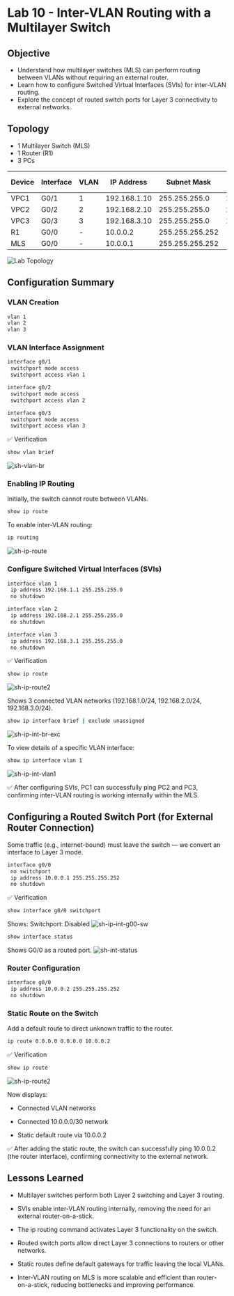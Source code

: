 # Lab 10 - Inter-VLAN Routing with a Multilayer Switch

## Objective

- Understand how multilayer switches (MLS) can perform routing between VLANs without requiring an external router.  
- Learn how to configure Switched Virtual Interfaces (SVIs) for inter-VLAN routing.  
- Explore the concept of routed switch ports for Layer 3 connectivity to external networks.  

## Topology

- 1 Multilayer Switch (MLS)  
- 1 Router (R1)  
- 3 PCs  

| Device | Interface | VLAN | IP Address     | Subnet Mask   | Default Gateway |
|---------|-----------|------|----------------|---------------|-----------------|
| VPC1    | G0/1      | 1    | 192.168.1.10   | 255.255.255.0 | 192.168.1.1     |
| VPC2    | G0/2      | 2    | 192.168.2.10   | 255.255.255.0 | 192.168.2.1     |
| VPC3    | G0/3      | 3    | 192.168.3.10   | 255.255.255.0 | 192.168.3.1     |
| R1      | G0/0      | -    | 10.0.0.2       | 255.255.255.252 | -             |
| MLS     | G0/0      | -    | 10.0.0.1       | 255.255.255.252 | -             |

![Lab Topology](diagram.png)

## Configuration Summary

### VLAN Creation

```bash
vlan 1
vlan 2
vlan 3
```

### VLAN Interface Assignment
```bash 
interface g0/1
 switchport mode access
 switchport access vlan 1

interface g0/2
 switchport mode access
 switchport access vlan 2

interface g0/3
 switchport mode access
 switchport access vlan 3
```

✅ Verification
```bash
show vlan brief
```
![sh-vlan-br](captures/sh-vlan-br.png)

### Enabling IP Routing
Initially, the switch cannot route between VLANs.

```bash
show ip route
```

To enable inter-VLAN routing:

```bash
ip routing
```

![sh-ip-route](captures/sh-ip-route.png)


### Configure Switched Virtual Interfaces (SVIs)
```bash
interface vlan 1
 ip address 192.168.1.1 255.255.255.0
 no shutdown

interface vlan 2
 ip address 192.168.2.1 255.255.255.0
 no shutdown

interface vlan 3
 ip address 192.168.3.1 255.255.255.0
 no shutdown
```

✅ Verification

```bash
show ip route
```
![sh-ip-route2](captures/sh-ip-route2.png)

Shows 3 connected VLAN networks (192.168.1.0/24, 192.168.2.0/24, 192.168.3.0/24).

```bash
show ip interface brief | exclude unassigned
```
![sh-ip-int-br-exc](captures/sh-ip-int-br-exc.png)

To view details of a specific VLAN interface:
```bash
show ip interface vlan 1
```
![sh-ip-int-vlan1](captures/sh-ip-int-vlan1.png)

✅ After configuring SVIs, PC1 can successfully ping PC2 and PC3, confirming inter-VLAN routing is working internally within the MLS.

## Configuring a Routed Switch Port (for External Router Connection)
Some traffic (e.g., internet-bound) must leave the switch — we convert an interface to Layer 3 mode.

```bash
interface g0/0
 no switchport
 ip address 10.0.0.1 255.255.255.252
 no shutdown
```
✅ Verification

```bash
show interface g0/0 switchport
```
Shows: Switchport: Disabled
![sh-ip-int-g00-sw](captures/sh-ip-int-g00-sw.png)


```bash
show interface status
```
Shows G0/0 as a routed port.
![sh-int-status](captures/sh-int-st.png)

### Router Configuration

```bash
interface g0/0
 ip address 10.0.0.2 255.255.255.252
 no shutdown
```
### Static Route on the Switch
Add a default route to direct unknown traffic to the router.

```bash
ip route 0.0.0.0 0.0.0.0 10.0.0.2
```
✅ Verification

```bash
show ip route
```
![sh-ip-route2](captures/sh-ip-route2.png)

Now displays:

- Connected VLAN networks

- Connected 10.0.0.0/30 network

- Static default route via 10.0.0.2


✅ After adding the static route, the switch can successfully ping 10.0.0.2 (the router interface), confirming connectivity to the external network.

## Lessons Learned
- Multilayer switches perform both Layer 2 switching and Layer 3 routing.

- SVIs enable inter-VLAN routing internally, removing the need for an external router-on-a-stick.

- The ip routing command activates Layer 3 functionality on the switch.

- Routed switch ports allow direct Layer 3 connections to routers or other networks.

- Static routes define default gateways for traffic leaving the local VLANs.

- Inter-VLAN routing on MLS is more scalable and efficient than router-on-a-stick, reducing bottlenecks and improving performance.
